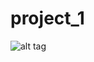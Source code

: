 # project_1



![alt tag](https://github.com/divyanshu-rawat/project_1/blob/master/screenshots/front_end.png)

